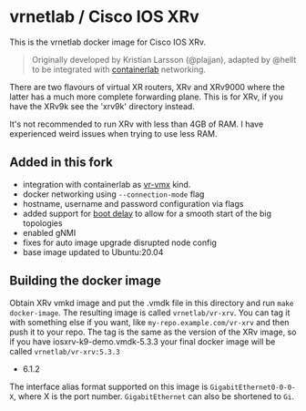 # vrnetlab / Cisco IOS XRv

This is the vrnetlab docker image for Cisco IOS XRv.

> Originally developed by Kristian Larsson (@plajjan), adapted by @hellt to be integrated with [containerlab](https://containerlab.srlinux.dev) networking.  

There are two flavours of virtual XR routers, XRv and XRv9000 where the latter
has a much more complete forwarding plane. This is for XRv, if you have the
XRv9k see the 'xrv9k' directory instead.

It's not recommended to run XRv with less than 4GB of RAM. I have experienced
weird issues when trying to use less RAM.

## Added in this fork

* integration with containerlab as [vr-vmx](https://containerlab.srlinux.dev/manual/kinds/vr-vmx/) kind.
* docker networking using `--connection-mode` flag
* hostname, username and password configuration via flags
* added support for [boot delay](https://containerlab.srlinux.dev/manual/vrnetlab/#boot-delay) to allow for a smooth start of the big topologies
* enabled gNMI
* fixes for auto image upgrade disrupted node config
* base image updated to Ubuntu:20.04

## Building the docker image

Obtain XRv vmkd image and put the .vmdk file in this directory and run `make docker-image`. The resulting image is called `vrnetlab/vr-xrv`. You can tag it with something else if you want, like `my-repo.example.com/vr-xrv` and then
push it to your repo. The tag is the same as the version of the XRv image, so if you have iosxrv-k9-demo.vmdk-5.3.3 your final docker image will be called `vrnetlab/vr-xrv:5.3.3`

 * 6.1.2

The interface alias format supported on this image is `GigabitEthernet0-0-0-X`, where X is the port number. `GigabitEthernet` can also be shortened to `Gi`.